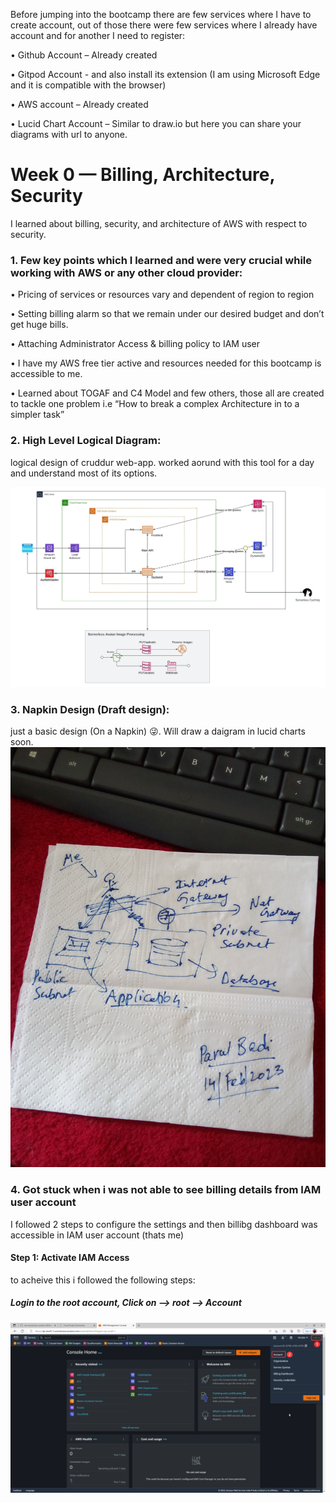 Before jumping into the bootcamp there are few services where I have to create account, out of those there were few services where I already have account and for another I need to register:

•	Github Account – Already created

•	Gitpod Account - and also install its extension (I am using Microsoft Edge and it is compatible with the browser)

•	AWS account – Already created

•	Lucid Chart Account – Similar to draw.io but here you can share your diagrams with url to anyone.

# Week 0 — Billing, Architecture, Security
I learned about billing, security, and architecture of AWS with respect to security.

### 1. Few key points which I learned and were very crucial while working with AWS or any other cloud provider:
•	Pricing of services or resources vary and dependent of region to region

•	Setting billing alarm so that we remain under our desired budget and don’t get huge bills.

•	Attaching Administrator Access & billing policy to IAM user

•	I have my AWS free tier active and resources needed for this bootcamp is accessible to me.

•	Learned about TOGAF and C4 Model and few others, those all are created to tackle one problem i.e “How to break a complex Architecture in to a simpler task”


### 2. High Level Logical Diagram:

logical design of cruddur web-app. worked aorund with this tool for a day and understand most of its options. 

![Architecture image](https://github.com/parulbedi/aws-bootcamp-cruddur-2023/blob/main/Logical%20Diagram.jpeg)


### 3. Napkin Design (Draft design):

just a basic design (On a Napkin) 😜. Will draw a daigram in lucid charts soon.
![Architecture image](https://github.com/parulbedi/aws-bootcamp-cruddur-2023/blob/main/napkin_design_v2.jpg)

### 4. Got stuck when i was not able to see billing details from IAM user account

I followed 2 steps to configure the settings and then billibg dashboard was accessible in IAM user account (thats me)

#### Step 1: Activate IAM Access

to acheive this i followed the following steps:
##### Login to the root account, Click on --> root --> Account
![Architecture image](https://github.com/parulbedi/aws-bootcamp-cruddur-2023/blob/main/msedge_zHnqsOcsew.png)
